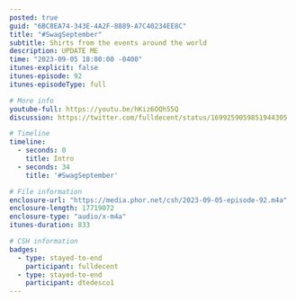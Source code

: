 ```yaml
---
posted: true
guid: "6BC8EA74-343E-4A2F-8889-A7C40234EE8C"
title: "#SwagSeptember"
subtitle: Shirts from the events around the world
description: UPDATE ME
time: "2023-09-05 18:00:00 -0400"
itunes-explicit: false
itunes-episode: 92
itunes-episodeType: full

# More info
youtube-full: https://youtu.be/hKiz6OQh55Q
discussion: https://twitter.com/fulldecent/status/1699259059851944305

# Timeline
timeline:
  - seconds: 0
    title: Intro
  - seconds: 34
    title: '#SwagSeptember'

# File information
enclosure-url: "https://media.phor.net/csh/2023-09-05-episode-92.m4a"
enclosure-length: 17719072
enclosure-type: "audio/x-m4a"
itunes-duration: 833

# CSH information
badges:
  - type: stayed-to-end
    participant: fulldecent
  - type: stayed-to-end
    participant: dtedesco1
---
```

